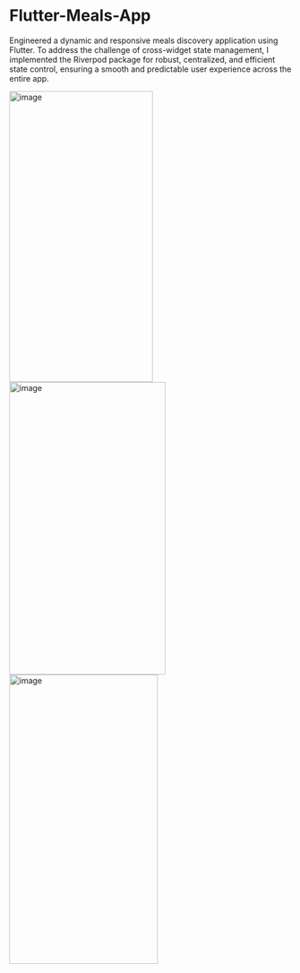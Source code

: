# Flutter-Meals-App
Engineered a dynamic and responsive meals discovery application using Flutter. To address the challenge of cross-widget state management, I implemented the Riverpod package for robust, centralized, and efficient state control, ensuring a smooth and predictable user experience across the entire app.

<img width="256" height="519" alt="image" src="https://github.com/user-attachments/assets/eb0f80d7-e72c-42ed-b865-76982ea83bc9" />


<img width="279" height="522" alt="image" src="https://github.com/user-attachments/assets/7e5ee4f5-a405-44f9-8d8d-6700ab2ed4b5" />


<img width="265" height="516" alt="image" src="https://github.com/user-attachments/assets/4cfecfd6-ed4a-4277-80d9-4f1ec052491d" />

